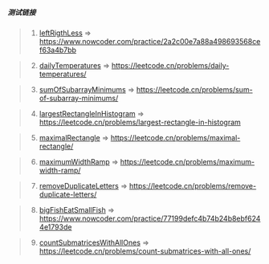 ##### 测试链接

> 1. [leftRigthLess](1.leftRigthLess) =>  https://www.nowcoder.com/practice/2a2c00e7a88a498693568cef63a4b7bb

> 2. [dailyTemperatures](2.dailyTemperatures) => https://leetcode.cn/problems/daily-temperatures/

> 3. [sumOfSubarrayMinimums](3.sumOfSubarrayMinimums) => https://leetcode.cn/problems/sum-of-subarray-minimums/

> 4. [largestRectangleInHistogram](4.largestRectangleInHistogram) => https://leetcode.cn/problems/largest-rectangle-in-histogram

> 5. [maximalRectangle](5.maximalRectangle) => https://leetcode.cn/problems/maximal-rectangle/

> 6. [maximumWidthRamp](6.maximumWidthRamp) => https://leetcode.cn/problems/maximum-width-ramp/

> 7. [removeDuplicateLetters](7.removeDuplicateLetters) => https://leetcode.cn/problems/remove-duplicate-letters/

> 8. [bigFishEatSmallFish](8.bigFishEatSmallFish) => https://www.nowcoder.com/practice/77199defc4b74b24b8ebf6244e1793de

> 9. [countSubmatricesWithAllOnes](9.countSubmatricesWithAllOnes) => https://leetcode.cn/problems/count-submatrices-with-all-ones/